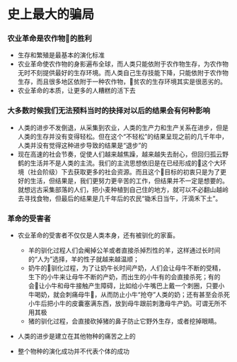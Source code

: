 # 史上最大的骗局
### 农业革命是农作物的胜利
- 生存和繁殖是最基本的演化标准
- 农业革命使农作物的身影遍布全球，而人类只能依附于农作物生存，为农作物无时不刻提供最好的生存环境。而人类自己生存技能下降，只能依附于农作物生存，而且很多地区依附于一种农作物，贫农的生存环境其实是很恶劣的。
- 农业革命的本质，让更多的人糟糕的活下去

### 大多数时候我们无法预料当时的抉择对以后的结果会有何种影响

- 人类的进步不发倒退，从采集到农业，人类的生产力和生产关系在进步，但是人类的生存并没有变得轻松。但在这个“不轻松”的结果呈现之前的几千年中，人类并没有觉得这种进步导致的结果是“退步”的
- 现在高速的社会节奏，促使人们越来越焦躁，越来越失去耐心，但回归孤云野鹤的生活并不是人类的主流。我们的主流思想依旧是在已经形成的这个大环境（社会阶级）下去获取更多的社会资源。而且这个目标的初衷只是为了更好的生活，但结果是，我们更努力更辛苦的工作，但结果并不一定是想要的。
就想远古采集部落的人们，把小麦种植到自己住的地方，就可以不必翻山越岭去寻找食物，但最后的结果是几千年后的农民“锄禾日当午，汗滴禾下土”。

### 革命的受害者
- 农业革命的受害者不仅仅是人类本身，还有被驯化的家畜。

    - 羊的驯化过程人们会阉掉公羊或者直接杀掉烈性的羊，这样通过长时间的“人为”选择，羊的性子就越来越温顺；
    - 奶牛的驯化过程，为了让奶牛长时间产奶，人们会让母牛不断的受精，生下的小牛来让母牛不断的产奶，而出生的小牛有的会直接杀死；有的会让小牛和母牛接触产生障碍，比如给小牛嘴巴上戴一个刺圈，只要小牛喝奶，就会刺痛母牛，从而防止小牛“抢夺”人类的奶；还有甚至会杀死小牛后把小牛的皮囊塞满东西，放到母牛跟前刺激母牛产奶。可谓无所不用其极
    - 猪的驯化过程，会直接砍掉猪的鼻子防止它野外生存，或者挖掉眼睛。

- 人类的进步是建立在其他物种的痛苦之上的
- 整个物种的演化成功并不代表个体的成功